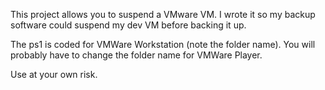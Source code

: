 This project allows you to suspend a VMware VM. I wrote it so my backup software could suspend my dev VM before backing it up. 

The ps1 is coded for VMWare Workstation (note the folder name). You will probably have to change the folder name for VMWare Player. 

Use at your own risk.